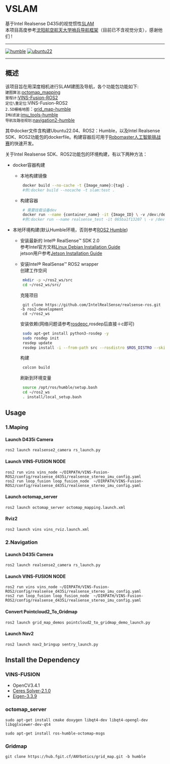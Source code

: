 # VSLAM
基于Intel Realsense D435i的视觉惯性[SLAM](https://github.com/SilenceOverflow/Awesome-SLAM) \
本项目高度参考[沈阳航空航天大学哨兵导航框架](https://github.com/tup-robomaster/TUP2023-Sentry-Framework/tree/main)（目前已不含视觉分支），感谢他们 !
<hr>

[![humble][humble-badge]][humble]
[![ubuntu22][ubuntu22-badge]][ubuntu22]

<hr>

## 概述
该项目旨在用深度相机进行SLAM建图及导航，各个功能包功能如下: \
`建图算法`:[octomap_mapping](https://github.com/OctoMap/octomap_mapping/tree/ros2) \
`里程计`:[VINS-Fusion-ROS2](https://github.com/zinuok/VINS-Fusion-ROS2) \
`定位\重定位`:VINS-Fusion-ROS2 \
`2.5D栅格地图`：[grid_map-humble](https://github.com/ANYbotics/grid_map/tree/humble) \
`IMU滤波`:[imu_tools-humble](https://github.com/CCNYRoboticsLab/imu_tools/tree/humble) \
`导航及路径规划`:[navigation2-humble](https://github.com/ros-planning/navigation2/tree/humble)

其中docker文件含构建Ubuntu22.04、ROS2：Humble，以及Intel Realsense SDK、ROS2功能包的dockerfile。构建容器后可用于[Robomaster人工智能挑战赛](https://www.robomaster.com/zh-CN/robo/drone?djifrom=nav_drone)的快速开发。


关于Intel Realsense SDK、ROS2功能包的环境构建，有以下两种方法：
- docker容器构建
  - 本地构建镜像
    ```bash
     docker build --no-cache -t {Image_name}:{tag} .
     #例:docker build --nocache -t slam:test .
    ```
    
  - 构建容器
    ```bash
     # 需要挂载设备dev
     docker run --name {container_name} -it {Image_ID} \ -v /dev:/dev
     #例:docker run --name realsense_test -it 065ba1f13207 \ -v /dev:/dev
    ```
  
- 本地环境构建(默认Humble环境，否则参考[ROS2 Humble](https://docs.ros.org/en/humble/Installation/Ubuntu-Install-Debians.html))
  - 安装最新的 Intel&reg; RealSense&trade; SDK 2.0 \
    参考Intel官方文档[Linux Debian Installation Guide](https://github.com/IntelRealSense/librealsense/blob/master/doc/distribution_linux.md#installing-the-packages) \
    jetson用户参考[Jetson Installation Guide](https://github.com/IntelRealSense/librealsense/blob/master/doc/installation_jetson.md)
  - 安装Intel&reg; RealSense&trade; ROS2 wrapper \
    创建工作空间
    ```bash
     mkdir -p ~/ros2_ws/src
     cd ~/ros2_ws/src/
      ```
  
    克隆项目
      ```bashrc
       git clone https://github.com/IntelRealSense/realsense-ros.git -b ros2-development
       cd ~/ros2_ws
      ```
  
    安装依赖(网络问题请参考[rosdepc](https://zhuanlan.zhihu.com/p/398754989),rosdep后直接＋c即可)
     ```bash
      sudo apt-get install python3-rosdep -y
      sudo rosdep init 
      rosdep update 
      rosdep install -i --from-path src --rosdistro $ROS_DISTRO --skip-keys=librealsense2 -y
     ```

      构建
     ```bash
      colcon build
     ```

    刷新到环境变量
     ```bash
      source /opt/ros/humble/setup.bash
      cd ~/ros2_ws
      . install/local_setup.bash
     ```

## Usage 
### 1.Maping
#### Launch D435i Camera
```
ros2 launch realsense2_camera rs_launch.py
```
#### Launch VINS-FUSION NODE
```
ros2 run vins vins_node ~/DIRPATH/VINS-Fusion-ROS2/config/realsense_d435i/realsense_stereo_imu_config.yaml
ros2 run loop_fusion loop_fusion_node  ~/DIRPATH/VINS-Fusion-ROS2/config/realsense_d435i/realsense_stereo_imu_config.yaml
```
#### Launch octomap_server
```
ros2 launch octomap_server octomap_mapping.launch.xml
```
#### Rviz2
```
ros2 launch vins vins_rviz.launch.xml
```
### 2.Navigation
#### Launch D435i Camera
```
ros2 launch realsense2_camera rs_launch.py
```
#### Launch VINS-FUSION NODE
```
ros2 run vins vins_node ~/DIRPATH/VINS-Fusion-ROS2/config/realsense_d435i/realsense_stereo_imu_config.yaml
ros2 run loop_fusion loop_fusion_node  ~/DIRPATH/VINS-Fusion-ROS2/config/realsense_d435i/realsense_stereo_imu_config.yaml
```
#### Convert  Pointcloud2_To_Gridmap
```
ros2 launch grid_map_demos pointcloud2_to_gridmap_demo_launch.py
```
#### Launch Nav2
```
ros2 launch nav2_bringup sentry_launch.py
```

## Install the Dependency
### VINS-FUSION
- OpenCV3.4.1
- [Ceres Solver-2.1.0](http://ceres-solver.org/installation.html)
- [Eigen-3.3.9](https://github.com/zinuok/VINS-Fusion#-eigen-1)

### octomap_server
```
sudo apt-get install cmake doxygen libqt4-dev libqt4-opengl-dev libqglviewer-dev-qt4
```
```
sudo apt-get install ros-humble-octomap-msgs
```

### Gridmap
```
git clone https://hub.fgit.cf/ANYbotics/grid_map.git -b humble
```





[humble-badge]: https://img.shields.io/badge/-HUMBLE-orange?style=flat-square&logo=ros
[humble]: https://docs.ros.org/en/humble/index.html
[ubuntu22-badge]: https://img.shields.io/badge/-UBUNTU%2022%2E04-blue?style=flat-square&logo=ubuntu&logoColor=white
[ubuntu22]: https://releases.ubuntu.com/jammy/
